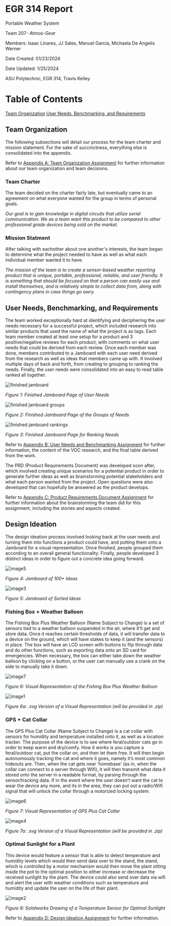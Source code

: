 # EGR 314 Report

Portable Weather System

Team 207- _Atmos-Gear_

Members: Isaac Linares, JJ Sales, Manuel Garcia, Michaela De Angelis Werner

Date Created: 01/23/2024

Date Updated: 1/25/2024

ASU Polytechnic, EGR 314, Travis Kelley

# Table of Contents

[Team Organization](https://team207-s2024.github.io/team207-s2024/assignments/report/##team-organization)
[User Needs, Benchmarking, and Requirements](https://team207-s2024.github.io/team207-s2024/assignments/report/##user-needs,-benchmarking,-and-requirements)


## Team Organization

The following subsections will detail our process for the team charter and mission statement. For the sake of
succinctness, everything else is consolidated into the appendix.

Refer to [Appendix A: Team Organization Assignment](teamorganization) 
for further information about our team organization and team decisions.

### Team Charter

The team decided on the charter fairly late, but eventually came to an agreement on what everyone wanted
for the group in terms of personal goals.

_Our goal is to gain knowledge in digital circuits that utilize serial communication. 
We as a team want this product to be compared to other professional grade devices being sold on the market._

### Mission Statment

After talking with eachother about one another's interests, the team began to determine what the project
needed to have as well as what each individual member wanted it to have. 

_The mission of the team is to create a sensor-based weather reporting product that is unique, portable, 
professional, reliable, and user friendly. It is something that should be focused on that a person can easily
use and install themselves, and is relatively simple to collect data from, along with contingency plans in case things go awry._

## User Needs, Benchmarking, and Requirements

The team worked exceptionally hard at identifying and deciphering the user needs necessary for a successful project, which included research into similar products that used the name of what the project is as tags. Each team member created at least one setup for a product and 3 positive/negative reviews for each product, with comments on what user needs that could be derived from each review. Once each member was done, members contributed to a Jamboard with each user need derived from the research as well as ideas that members came up with. It involved multiple days of back and forth, from creating to grouping to ranking the needs. Finally, the user needs were consolidated into an easy to read table ranked all together. 

![finished jamboard](https://github.com/Team207-S2024/team207-s2024/assets/156377035/2ac812a8-3b55-4e04-ae91-dae0052d43f2)

_Figure 1: Finished Jamboard Page of User Needs_

![finished jamboard groups](https://github.com/Team207-S2024/team207-s2024/assets/156377035/f76e13a6-ce90-4a6b-9a01-4b5c41783925)

_Figure 2: Finished Jamboard Page of the Groups of Needs_

![finished jamboard rankings](https://github.com/Team207-S2024/team207-s2024/assets/156377035/f3bcb418-bae8-489a-8c10-d187e2fbfd16)

_Figure 3: Finished Jamboard Page for Ranking Needs_

Refer to [Appendix B: User Needs and Benchmarking Assignment](userneeds-benchmarking)
for further information, the content of the VOC research, and the final table derived from the work. 

The PRD (Product Requirements Document) was developed soon after, which involved creating unique scenarios for a potential product in order to generate further ideas as well as brainstorming potential stakeholders and what each person wanted from the project. Open questions were also developed that can hopefully be answered as the product develops. 

Refer to [Appendix C: Product Requirements Document Assignment](productrequirements)
for further information about the brainstorming the team did for this assignment, including the stories and aspects created.

## Design Ideation

The design ideation process involved looking back at the user needs and turning them into functions a product could have, and putting them onto a Jamboard for a visual representation. Once finished, people grouped them according to an overall general functionality. Finally, people developed 3 distinct ideas in order to figure out a concrete idea going forward.

![image5](https://github.com/Team207-S2024/team207-s2024/assets/156377035/c6f79873-33ad-46b4-95e5-f77cf2fe6bc5)

_Figure 4: Jamboard of 100+ Ideas_

![image3](https://github.com/Team207-S2024/team207-s2024/assets/156377035/05bf809c-ae8a-430f-bfd4-adbaf3a57823)

_Figure 5: Jamboard of Sorted Ideas_

### Fishing Box + Weather Balloon

The Fishing Box Plus Weather Balloon (Name Subject to Change) is a set of sensors tied to a weather balloon suspended in the air, where it’ll get and store data. Once it reaches certain thresholds of data, it will transfer data to a device on the ground, which will have stakes to keep it (and the sensors) in place. The box will have an LCD screen with buttons to flip through data and do other functions, such as exporting data onto an SD card for emergencies. When necessary, the box can either take down the weather balloon by clicking on a button, or the user can manually use a crank on the side to manually take it down.

![image7](https://github.com/Team207-S2024/team207-s2024/assets/156377035/e3151873-df6c-43e4-ad2b-46fe11cc6450)

_Figure 6: Visual Representation of the Fishing Box Plus Weather Balloon_

![image1](https://github.com/Team207-S2024/team207-s2024/assets/156377035/0c427504-2fb9-4878-b487-55d578584596)

_Figure 6a: .svg Version of a Visual Representation (will be provided in .zip)_

### GPS + Cat Collar

The GPS Plus Cat Collar (Name Subject to Change) is a cat collar with sensors for humidity and temperature installed onto it, as well as a location tracker. The purpose of the device is to see where feral/outdoor cats go in order to keep warm and dry/comfy. How it works is you capture a feral/outdoor cat, put the collar on, and then let them free. It will then begin autonomously tracking the cat and where it goes, namely it’s most common hideouts are. Then, when the cat gets near ‘homebase’ (as in, when the collar can connect to a server through Wifi), it will then transmit what data it stored onto the server in a readable format, by parsing through the sensor/tracking data. If in the event where the user doesn’t want the cat to wear the device any more, and its in the area, they can put out a radio/Wifi signal that will unlock the collar through a motorized locking system. 

![image6](https://github.com/Team207-S2024/team207-s2024/assets/156377035/1fd00c4e-63b4-4b71-bf99-68123fe1c7a1)

_Figure 7: Visual Representation of GPS Plus Cat Collar_

![image4](https://github.com/Team207-S2024/team207-s2024/assets/156377035/79927f99-460f-4052-906a-408744bbc65d)

_Figure 7a: .svg Version of a Visual Representation (will be provided in .zip)_

### Optimal Sunlight for a Plant

This device would feature a sensor that is able to detect temperature and humidity levels which would then send data over to the stand, the stand, which is controlled by a motor mechanism would then move the plant sitting inside the pot to the optimal position to either increase or decrease the received sunlight by the plant. The device could also send over data via wifi and alert the user with weather conditions such as temperature and humidity and update the user on the life of their plant.  

![image2](https://github.com/Team207-S2024/team207-s2024/assets/156377035/eae8ae64-4bde-4a5f-b422-1e579a1550ce)

_Figure 8: Solidworks Drawing of a Temperature Sensor for Optimal Sunlight_

Refer to [Appendix D: Design Ideation Assignment](designideation)
for further information.



